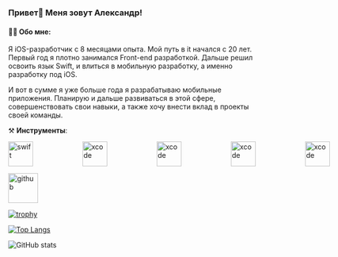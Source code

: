 ### Привет👋 Меня зовут Александр! 
#### 👨‍💻 Обо мне: 
Я iOS-разработчик с 8 месяцами опыта. Мой путь в it начался c 20 лет. Первый год я плотно занимался Front-end разработкой. Дальше решил освоить язык Swift, и влиться в мобильную разработку, а именно разработку под iOS. 

И вот в сумме я уже больше года я разрабатываю мобильные приложения. Планирую и дальше развиваться в этой сфере, совершенствовать свои навыки, а также хочу внести вклад в проекты своей команды.

⚒️ **Инструменты**: 
<br>

<div class="block" style="display: flex; align-items: center; gap: 100px">
<img alt="swift" src="https://cdn-icons-png.flaticon.com/512/3991/3991977.png" width="50">
<img alt="xcode" src="https://upload.wikimedia.org/wikipedia/ru/0/0c/Xcode_icon.png" width="50"> 
<img alt="xcode" src="https://blogger.googleusercontent.com/img/b/R29vZ2xl/AVvXsEj7kLU40wsuarhlaL3-Q_FwFJKA9pj-5dngBy0_gRwSHwJ2-FXeANToSz2MZadMmK2MWhzgpdcdR9fuJnQI4IL5wZM_cG0SmgEY0ln3hV7sceRyU1OeKdO-4kJ1LiX2OaRKgrn8Q6p1P5U/s1024/spm.png" width="50">
<img alt="xcode" src="https://static-00.iconduck.com/assets.00/uikit-icon-1768x2048-15mc115n.png" width="50"> 
<img alt="xcode" src="https://www.createwithswift.com/content/images/size/w2000/2021/12/createwithswift.com-using-mapkit-with-swiftui.png" width="50"> 
<img alt="xcode" src="https://cdn.jim-nielsen.com/macos/512/core-data-lab-2022-07-28.png?rf=1024" width="50"> 
<img alt="xcode" src="https://avatars.githubusercontent.com/u/7774181?v=4" width="50">
</div>

[<img src='https://cdn.jsdelivr.net/npm/simple-icons@3.0.1/icons/github.svg' alt='github' height='60'>](https://github.com/FolyakAleksandr)  

[![trophy](https://github-profile-trophy.vercel.app/?username=FolyakAleksandr)](https://github.com/ryo-ma/github-profile-trophy)

[![Top Langs](https://github-readme-stats.vercel.app/api/top-langs/?username=FolyakAleksandr)](https://github.com/anuraghazra/github-readme-stats) 

![GitHub stats](https://github-readme-stats.vercel.app/api?username=FolyakAleksandr&show_icons=true)  



